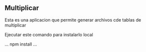 ## Multiplicar
Esta es una aplicacion que permite generar archivos cde tablas de multiplicar

Ejecutar este comando para instalarlo local

...
npm install
...